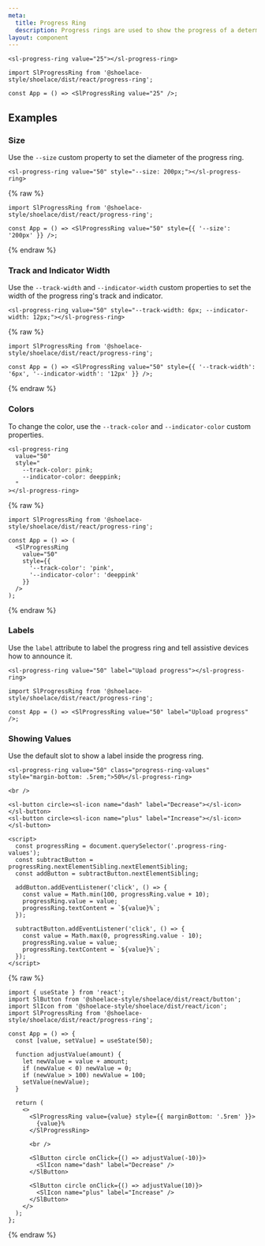 ```yaml
---
meta:
  title: Progress Ring
  description: Progress rings are used to show the progress of a determinate operation in a circular fashion.
layout: component
---
```


```html:preview
<sl-progress-ring value="25"></sl-progress-ring>
```

```jsx:react
import SlProgressRing from '@shoelace-style/shoelace/dist/react/progress-ring';

const App = () => <SlProgressRing value="25" />;
```

## Examples

### Size

Use the `--size` custom property to set the diameter of the progress ring.

```html:preview
<sl-progress-ring value="50" style="--size: 200px;"></sl-progress-ring>
```

{% raw %}

```jsx:react
import SlProgressRing from '@shoelace-style/shoelace/dist/react/progress-ring';

const App = () => <SlProgressRing value="50" style={{ '--size': '200px' }} />;
```

{% endraw %}

### Track and Indicator Width

Use the `--track-width` and `--indicator-width` custom properties to set the width of the progress ring's track and indicator.

```html:preview
<sl-progress-ring value="50" style="--track-width: 6px; --indicator-width: 12px;"></sl-progress-ring>
```

{% raw %}

```jsx:react
import SlProgressRing from '@shoelace-style/shoelace/dist/react/progress-ring';

const App = () => <SlProgressRing value="50" style={{ '--track-width': '6px', '--indicator-width': '12px' }} />;
```

{% endraw %}

### Colors

To change the color, use the `--track-color` and `--indicator-color` custom properties.

```html:preview
<sl-progress-ring
  value="50"
  style="
    --track-color: pink;
    --indicator-color: deeppink;
  "
></sl-progress-ring>
```

{% raw %}

```jsx:react
import SlProgressRing from '@shoelace-style/shoelace/dist/react/progress-ring';

const App = () => (
  <SlProgressRing
    value="50"
    style={{
      '--track-color': 'pink',
      '--indicator-color': 'deeppink'
    }}
  />
);
```

{% endraw %}

### Labels

Use the `label` attribute to label the progress ring and tell assistive devices how to announce it.

```html:preview
<sl-progress-ring value="50" label="Upload progress"></sl-progress-ring>
```

```jsx:react
import SlProgressRing from '@shoelace-style/shoelace/dist/react/progress-ring';

const App = () => <SlProgressRing value="50" label="Upload progress" />;
```

### Showing Values

Use the default slot to show a label inside the progress ring.

```html:preview
<sl-progress-ring value="50" class="progress-ring-values" style="margin-bottom: .5rem;">50%</sl-progress-ring>

<br />

<sl-button circle><sl-icon name="dash" label="Decrease"></sl-icon></sl-button>
<sl-button circle><sl-icon name="plus" label="Increase"></sl-icon></sl-button>

<script>
  const progressRing = document.querySelector('.progress-ring-values');
  const subtractButton = progressRing.nextElementSibling.nextElementSibling;
  const addButton = subtractButton.nextElementSibling;

  addButton.addEventListener('click', () => {
    const value = Math.min(100, progressRing.value + 10);
    progressRing.value = value;
    progressRing.textContent = `${value}%`;
  });

  subtractButton.addEventListener('click', () => {
    const value = Math.max(0, progressRing.value - 10);
    progressRing.value = value;
    progressRing.textContent = `${value}%`;
  });
</script>
```

{% raw %}

```jsx:react
import { useState } from 'react';
import SlButton from '@shoelace-style/shoelace/dist/react/button';
import SlIcon from '@shoelace-style/shoelace/dist/react/icon';
import SlProgressRing from '@shoelace-style/shoelace/dist/react/progress-ring';

const App = () => {
  const [value, setValue] = useState(50);

  function adjustValue(amount) {
    let newValue = value + amount;
    if (newValue < 0) newValue = 0;
    if (newValue > 100) newValue = 100;
    setValue(newValue);
  }

  return (
    <>
      <SlProgressRing value={value} style={{ marginBottom: '.5rem' }}>
        {value}%
      </SlProgressRing>

      <br />

      <SlButton circle onClick={() => adjustValue(-10)}>
        <SlIcon name="dash" label="Decrease" />
      </SlButton>

      <SlButton circle onClick={() => adjustValue(10)}>
        <SlIcon name="plus" label="Increase" />
      </SlButton>
    </>
  );
};
```

{% endraw %}
